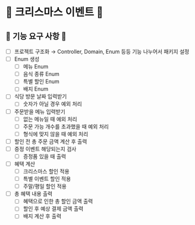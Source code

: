 # 🎄 크리스마스 이벤트 🎄
## 🚀 기능 요구 사항 🚀

- [ ]  프로젝트 구조화 → Controller, Domain, Enum 등등 기능 나누어서 패키지 설정
- [ ]  Enum 생성
    - [ ]  메뉴 Enum
    - [ ]  음식 종류 Enum
    - [ ]  특별 할인 Enum
    - [ ]  배지 Enum
- [ ]  식당 방문 날짜 입력받기
    - [ ]  숫자가 아닐 경우 예외 처리
- [ ]  주문받을 메뉴 입력받기
    - [ ]  없는 메뉴일 때 예외 처리
    - [ ]  주문 가능 개수를 초과했을 때 예외 처리
    - [ ]  형식에 맞지 않을 때 예외 처리
- [ ]  할인 전 총 주문 금액 계산 후 출력
- [ ]  증정 이벤트 해당되는지 검사
    - [ ]  증정품 있을 때 출력
- [ ]  혜택 계산
    - [ ]  크리스마스 할인 적용
    - [ ]  특별 이벤트 할인 적용
    - [ ]  주말/평일 할인 적용
- [ ]  총 혜택 내용 출력
    - [ ]  혜택으로 인한 총 할인 금액 출력
    - [ ]  할인 후 예상 결제 금액 출력
    - [ ]  배지 계산 후 출력
